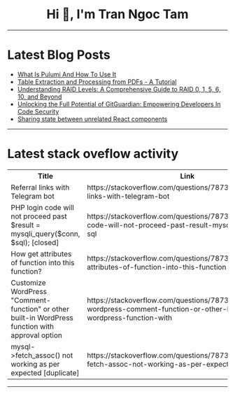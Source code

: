 <h1 align="center">Hi 👋, I'm Tran Ngoc Tam</h1>

---

# Latest Blog Posts 
<!-- BLOG-POST-LIST:START -->
- [What Is Pulumi And How To Use It](https://dev.to/env0/what-is-pulumi-and-how-to-use-it-1imc)
- [Table Extraction and Processing from PDFs - A Tutorial](https://dev.to/shuveb_hussain/table-extraction-and-processing-from-pdfs-a-tutorial-1je7)
- [Understanding RAID Levels: A Comprehensive Guide to RAID 0, 1, 5, 6, 10, and Beyond](https://dev.to/pltnvs/understanding-raid-levels-a-comprehensive-guide-to-raid-0-1-5-6-10-and-beyond-5948)
- [Unlocking the Full Potential of GitGuardian: Empowering Developers In Code Security](https://dev.to/gitguardian/unlocking-the-full-potential-of-gitguardian-empowering-developers-in-code-security-k09)
- [Sharing state between unrelated React components](https://dev.to/asmyshlyaev177/sharing-state-between-unrelated-react-components-4aia)
<!-- BLOG-POST-LIST:END -->

---

# Latest stack oveflow activity
<table>
  <tr><th>Title</th><th>Link</th></tr>
  <!-- STACKOVERFLOW:START --><tr><td>Referral links with Telegram bot</td><td>https://stackoverflow.com/questions/78736313/referral-links-with-telegram-bot</td></tr><tr><td>PHP login code will not proceed past $result = mysqli_query&lpar;$conn, $sql&rpar;; [closed]</td><td>https://stackoverflow.com/questions/78736220/php-login-code-will-not-proceed-past-result-mysqli-queryconn-sql</td></tr><tr><td>How get attributes of function into this function?</td><td>https://stackoverflow.com/questions/78736194/how-get-attributes-of-function-into-this-function</td></tr><tr><td>Customize WordPress &quot;Comment-function&quot; or other built-in WordPress function with approval option</td><td>https://stackoverflow.com/questions/78736179/customize-wordpress-comment-function-or-other-built-in-wordpress-function-with</td></tr><tr><td>mysql-&gt;fetch_assoc&lpar;&rpar; not working as per expected [duplicate]</td><td>https://stackoverflow.com/questions/78736108/mysql-fetch-assoc-not-working-as-per-expected</td></tr><!-- STACKOVERFLOW:END -->
</table>

---


